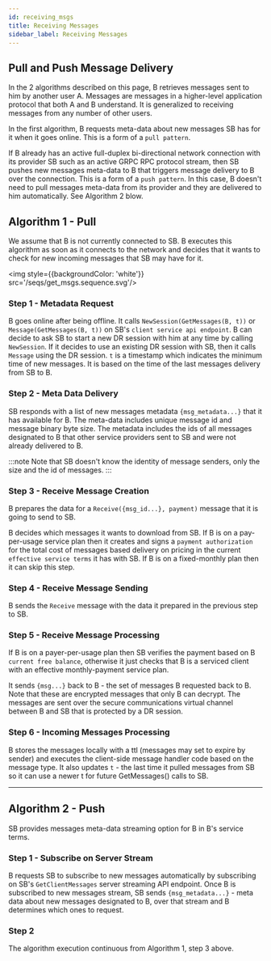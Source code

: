 ```yaml
---
id: receiving_msgs
title: Receiving Messages
sidebar_label: Receiving Messages
---
```


## Pull and Push Message Delivery
In the 2 algorithms described on this page, B retrieves messages sent to him by another user A. Messages are messages in a higher-level application protocol that both A and B understand. It is generalized to receiving messages from any number of other users.

In the first algorithm, B requests meta-data about new messages SB has for it when it goes online. This is a form of a `pull pattern`.

If B already has an active full-duplex bi-directional network connection with its provider SB such as an active GRPC RPC protocol stream, then SB pushes new messages meta-data to B that triggers message delivery to B over the connection. This is a form of a `push pattern`. In this case, B doesn't need to pull messages meta-data from its provider and they are delivered to him automatically. See Algorithm 2 blow.

## Algorithm 1 - Pull

We assume that B is not currently connected to SB.  B executes this algorithm as soon as it connects to the network and decides that it wants to check for new incoming messages that SB may have for it.

<img style={{backgroundColor: 'white'}} src='/seqs/get_msgs.sequence.svg'/>

### Step 1 - Metadata Request
B goes online after being offline. It calls `NewSession(GetMessages(B, t))` or `Message(GetMessages(B, t))` on SB's `client service api endpoint`. B can decide to ask SB to start a new DR session with him at any time by calling `NewSession`. If it decides to use an existing DR session with SB, then it calls `Message` using the DR session. `t` is a timestamp which indicates the minimum time of new messages. It is based on the time of the last messages delivery from SB to B.

### Step 2 - Meta Data Delivery
SB responds with a list of new messages metadata `{msg_metadata...}` that it has available for B. The meta-data includes unique message id and message binary byte size. The metadata includes the ids of all messages designated to B that other service providers sent to SB and were not already delivered to B.

:::note
Note that SB doesn't know the identity of message senders, only the size and the id of messages.
:::

### Step 3 - Receive Message Creation
B prepares the data for a `Receive({msg_id...}, payment)` message that it is going to send to SB.

B decides which messages it wants to download from SB. If B is on a pay-per-usage service plan then it creates and signs a `payment authorization` for the total cost of messages based delivery on pricing in the current `effective service terms` it has with SB.
If B is on a fixed-monthly plan then it can skip this step.

### Step 4 - Receive Message Sending
B sends the `Receive` message with the data it prepared in the previous step to SB.

### Step 5 - Receive Message Processing
If B is on a payer-per-usage plan then SB verifies the payment based on B `current free balance`, otherwise it just checks that B is a serviced client with an effective monthly-payment service plan.

It sends `{msg...}` back to B - the set of messages B requested back to B. Note that these are encrypted messages that only B can decrypt. The messages are sent over the secure communications virtual channel between B and SB that is protected by a DR session.

### Step 6 - Incoming Messages Processing
B stores the messages locally with a ttl (messages may set to expire by sender) and executes the client-side message handler code based on the message type. It also updates `t` - the last time it pulled messages from SB so it can use a newer t for future GetMessages() calls to SB.

---

## Algorithm 2 - Push

SB provides messages meta-data streaming option for B in B's service terms.

### Step 1 - Subscribe on Server Stream
B requests SB to subscribe to new messages automatically by subscribing on SB's `GetClientMessages` server streaming API endpoint.
Once B is subscribed to new messages stream, SB sends `{msg_metadata...}` - meta data about new messages designated to B, over that stream and B determines which ones to request.

### Step 2
The algorithm execution continuous from Algorithm 1, step 3 above.

